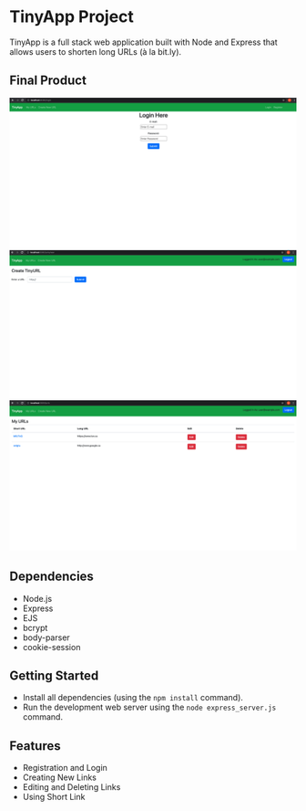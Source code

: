 # TinyApp Project

TinyApp is a full stack web application built with Node and Express that allows users to shorten long URLs (à la bit.ly).

## Final Product

!["Screenshot of Login Page"](https://github.com/KevinDaKevoo/tinyapp/blob/master/docs/Login.png)
!["Screenshot of Creating URL Page"](https://github.com/KevinDaKevoo/tinyapp/blob/master/docs/CreateURL.png)
!["Screenshot of My URLs Page"](https://github.com/KevinDaKevoo/tinyapp/blob/master/docs/MyURLS.png)

## Dependencies

- Node.js
- Express
- EJS
- bcrypt
- body-parser
- cookie-session

## Getting Started

- Install all dependencies (using the `npm install` command).
- Run the development web server using the `node express_server.js` command.

## Features

- Registration and Login
- Creating New Links
- Editing and Deleting Links
- Using Short Link